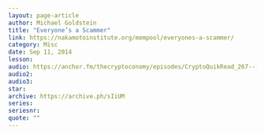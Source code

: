 ```yaml
---
layout: page-article
author: Michael Goldstein
title: "Everyone’s a Scammer"
link: https://nakamotoinstitute.org/mempool/everyones-a-scammer/
category: Misc
date: Sep 11, 2014
lesson: 
audio: https://anchor.fm/thecryptoconomy/episodes/CryptoQuikRead_267---Everyones-a-Scammer-Michael-Goldstein-e4ihq8/a-aigiru
audio2: 
audio3: 
star: 
archive: https://archive.ph/sIiUM
series: 
seriesnr: 
quote: ""
---
```

